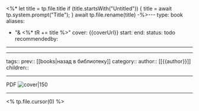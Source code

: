 <%*
let title = tp.file.title
if (title.startsWith("Untitled")) {
title = await tp.system.prompt("Title");
}
await tp.file.rename(title)
-%>---
type: book
aliases: 
- "& <%* tR += title %>"
cover: {{coverUrl}}
start:
end:
status: todo
recommendedby:
---
___
tags:: 
prev:: [[books|назад в библиотеку]]
category::
author:: [[{{author}}]]
children::
___
PDF
![cover|150]({{coverUrl}})
___

<% tp.file.cursor(0) %>